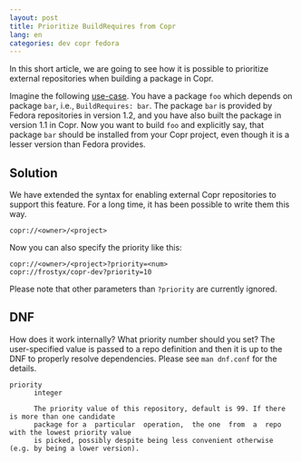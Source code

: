 ```yaml
---
layout: post
title: Prioritize BuildRequires from Copr
lang: en
categories: dev copr fedora
---
```


In this short article, we are going to see how it is possible to prioritize external repositories when building a package in Copr.

Imagine the following [use-case](https://pagure.io/copr/copr/issue/97#comment-446610). You have a package `foo` which depends on package `bar`, i.e., `BuildRequires: bar`. The package `bar` is provided by Fedora repositories in version 1.2, and you have also built the package in version 1.1 in Copr. Now you want to build `foo` and explicitly say, that package `bar` should be installed from your Copr project, even though it is a lesser version than Fedora provides.


## Solution

We have extended the syntax for enabling external Copr repositories to support this feature. For a long time, it has been possible to write them this way.

    copr://<owner>/<project>

Now you can also specify the priority like this:

    copr://<owner>/<project>?priority=<num>
    copr://frostyx/copr-dev?priority=10

Please note that other parameters than `?priority` are currently ignored.


## DNF

How does it work internally? What priority number should you set? The user-specified value is passed to a repo definition and then it is up to the DNF to properly resolve dependencies. Please see `man dnf.conf` for the details.

    priority
          integer

          The priority value of this repository, default is 99. If there is more than one candidate
          package for a  particular  operation,  the one  from  a  repo with the lowest priority value
          is picked, possibly despite being less convenient otherwise (e.g. by being a lower version).
